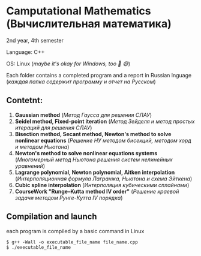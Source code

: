 # Camputational Mathematics (Вычислительная математика)
2nd year, 4th semester

Language: C++

OS: Linux (*maybe it's okay for Windows, too 🤪 😅*)

Each folder contains a completed program and a report in Russian lnguage (*каждая папка содержит программу и отчет на Русском*)

## Contetnt:
1. **Gaussian method** (*Метод Гаусса для решения СЛАУ*)
2. **Seidel method, Fixed-point iteration** (*Метод Зейделя и метод простых итераций для решения СЛАУ*)
3. **Bisection method, Secant method, Newton's method to solve nonlinear equations** (*Решение НУ методом бисекций, методом хорд и методом Ньютона*)
4. **Newton's method to solve nonlinear equations systems** (*Многомерный метод Ньютона решения систем нелинейных уравнений*)
5. **Lagrange polynomial, Newton polynomial, Aitken interpolation** (*Интерполяционная формула Лагранжа, Ньютона и схема Эйткена*)
6. **Cubic spline interpolation** (*Интерполяция кубическими сплайнами*)
7. **CourseWork "Runge–Kutta method IV order"** (*Решение краевой задачи методом Рунге-Кутта IV порядка*)

## Compilation and launch
each program is compiled by a basic command in Linux

```
$ g++ -Wall -o executable_file_name file_name.cpp
$ ./executable_file_name
```
